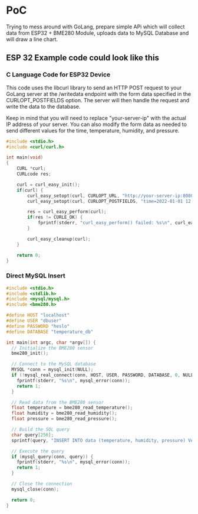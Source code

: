 # PoC 
Trying to mess around with GoLang, prepare simple APi which will collect data from ESP32 + BME280 Module, uploads data to MySQL Database and will draw a line chart.

## ESP 32 Example code could look like this

### C Language Code for ESP32 Device

This code uses the libcurl library to send an HTTP POST request to your GoLang server at the /writedata endpoint with the form data specified in the CURLOPT_POSTFIELDS option. The server will then handle the request and write the data to the database.

Keep in mind that you will need to replace "your-server-ip" with the actual IP address of your server. You can also modify the form data as needed to send different values for the time, temperature, humidity, and pressure.

```c
#include <stdio.h>
#include <curl/curl.h>

int main(void)
{
    CURL *curl;
    CURLcode res;

    curl = curl_easy_init();
    if(curl) {
        curl_easy_setopt(curl, CURLOPT_URL, "http://your-server-ip:8080/writedata");
        curl_easy_setopt(curl, CURLOPT_POSTFIELDS, "time=2022-01-01 12:00:00&temperature=25&humidity=50&pressure=1013");

        res = curl_easy_perform(curl);
        if(res != CURLE_OK) {
            fprintf(stderr, "curl_easy_perform() failed: %s\n", curl_easy_strerror(res));
        }

        curl_easy_cleanup(curl);
    }

    return 0;
}

```

### Direct MySQL Insert

```c
#include <stdio.h>
#include <stdlib.h>
#include <mysql/mysql.h>
#include <bme280.h>

#define HOST "localhost"
#define USER "dbuser"
#define PASSWORD "heslo"
#define DATABASE "temperature_db"

int main(int argc, char *argv[]) {
  // Initialize the BME280 sensor
  bme280_init();

  // Connect to the MySQL database
  MYSQL *conn = mysql_init(NULL);
  if (!mysql_real_connect(conn, HOST, USER, PASSWORD, DATABASE, 0, NULL, 0)) {
    fprintf(stderr, "%s\n", mysql_error(conn));
    return 1;
  }

  // Read data from the BME280 sensor
  float temperature = bme280_read_temperature();
  float humidity = bme280_read_humidity();
  float pressure = bme280_read_pressure();

  // Build the SQL query
  char query[256];
  sprintf(query, "INSERT INTO data (temperature, humidity, pressure) VALUES (%f, %f, %f)", temperature, humidity, pressure);

  // Execute the query
  if (mysql_query(conn, query)) {
    fprintf(stderr, "%s\n", mysql_error(conn));
    return 1;
  }

  // Close the connection
  mysql_close(conn);

  return 0;
}
```
